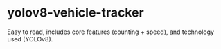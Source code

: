 # yolov8-vehicle-tracker
Easy to read, includes core features (counting + speed), and technology used (YOLOv8).
